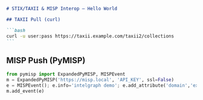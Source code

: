 ````md
# STIX/TAXII & MISP Interop — Hello World

## TAXII Pull (curl)

```bash
curl -u user:pass https://taxii.example.com/taxii2/collections
```
````

## MISP Push (PyMISP)

```python
from pymisp import ExpandedPyMISP, MISPEvent
m = ExpandedPyMISP('https://misp.local', 'API_KEY', ssl=False)
e = MISPEvent(); e.info='intelgraph demo'; e.add_attribute('domain','example.com')
m.add_event(e)
```

```

```
